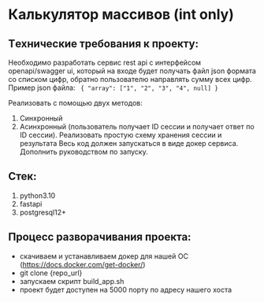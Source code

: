 # Калькулятор массивов (int only)

## Tехнические требования к проекту:

Необходимо разработать сервис rest api с интерфейсом openapi/swagger ui, который на входе будет получать файл json
формата со списком цифр, обратно пользователю направлять сумму всех цифр.
Пример json файла:
``
{
"array": ["1", "2", "3", "4", null]
}``

Реализовать с помощью двух методов:

1) Синхронный
2) Асинхронный (пользователь получает ID сессии и получает ответ по ID сессии). Реализовать простую схему хранения
   сессии и результата
   Весь код должен запускаться в виде докер сервиса.
   Дополнить руководством по запуску.

## Стек:

1. python3.10
2. fastapi
3. postgresql12+

## Процесс разворачивания проекта:

- скачиваем и устанавливаем докер для нашей ОС (https://docs.docker.com/get-docker/)
- git clone {repo_url}
- запускаем скрипт build_app.sh
- проект будет доступен на 5000 порту по адресу нашего хоста